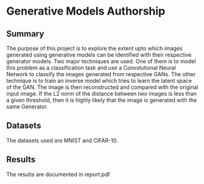 # Generative Models Authorship

## Summary
The purpose of this project is to explore the extent upto which images generated using generative models
can be identified with their respective generator models. Two major techniques are used. One of them is to model this problem as a classification
task and use a Convolutional Neural Network to classify the images generated from respective GANs. The
other technique is to train an inverse model which tries to learn the latent space of the GAN. The image
is then reconstructed and compared with the original input image. If the L2 norm of the distance between
two images is less than a given threshold, then it is highly likely that the image is generated with the same Generator.

## Datasets
The datasets used are MNIST and CIFAR-10.

## Results
The results are documented in report.pdf
